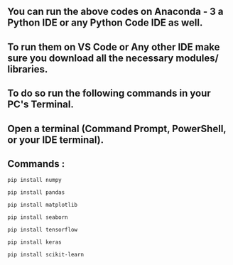 ## You can run the above codes on Anaconda - 3 a Python IDE or any Python Code IDE as well.
## To run them on VS Code or Any other IDE make sure you download all the necessary modules/ libraries. 
## To do so run the following commands in your PC's Terminal.
## Open a terminal (Command Prompt, PowerShell, or your IDE terminal).
## Commands :  
```
pip install numpy
```
```
pip install pandas
```
```
pip install matplotlib
```
```
pip install seaborn
```
```
pip install tensorflow
```
```
pip install keras
```
```
pip install scikit-learn
```
